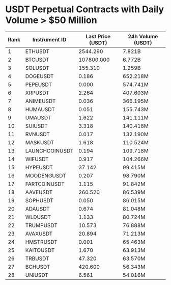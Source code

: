 # USDT Perpetual Contracts with Daily Volume > $50 Million

| Rank | Instrument ID | Last Price (USDT) | 24h Volume (USDT) |
|------|---------------|-------------------|-------------------|
| 1 | ETHUSDT | 2544.290 | 7.821B |
| 2 | BTCUSDT | 107800.000 | 6.772B |
| 3 | SOLUSDT | 155.310 | 1.259B |
| 4 | DOGEUSDT | 0.186 | 652.218M |
| 5 | PEPEUSDT | 0.000 | 574.741M |
| 6 | XRPUSDT | 2.264 | 407.603M |
| 7 | ANIMEUSDT | 0.036 | 366.195M |
| 8 | HUMAUSDT | 0.051 | 155.743M |
| 9 | UMAUSDT | 1.622 | 141.111M |
| 10 | SUIUSDT | 3.318 | 140.418M |
| 11 | RVNUSDT | 0.017 | 132.190M |
| 12 | MASKUSDT | 1.618 | 110.524M |
| 13 | LAUNCHCOINUSDT | 0.194 | 109.718M |
| 14 | WIFUSDT | 0.917 | 104.266M |
| 15 | HYPEUSDT | 37.142 | 99.415M |
| 16 | MOODENGUSDT | 0.207 | 98.790M |
| 17 | FARTCOINUSDT | 1.115 | 91.842M |
| 18 | AAVEUSDT | 260.520 | 86.539M |
| 19 | SOPHUSDT | 0.050 | 86.015M |
| 20 | ADAUSDT | 0.674 | 81.048M |
| 21 | WLDUSDT | 1.133 | 80.724M |
| 22 | TRUMPUSDT | 10.573 | 76.888M |
| 23 | AVAXUSDT | 20.894 | 71.213M |
| 24 | HMSTRUSDT | 0.001 | 65.463M |
| 25 | KAITOUSDT | 1.670 | 63.913M |
| 26 | TRBUSDT | 47.320 | 63.570M |
| 27 | BCHUSDT | 420.600 | 56.343M |
| 28 | UNIUSDT | 6.561 | 54.016M |

